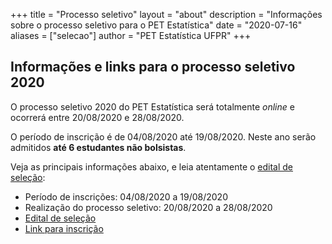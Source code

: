 +++
title = "Processo seletivo"
layout = "about"
description = "Informações sobre o processo seletivo para o PET Estatística"
date = "2020-07-16"
aliases = ["selecao"]
author = "PET Estatística UFPR"
+++

## Informações e links para o processo seletivo 2020

O processo seletivo 2020 do PET Estatística será totalmente *online* e
ocorrerá entre 20/08/2020 e 28/08/2020.

O período de inscrição é de 04/08/2020 até 19/08/2020. Neste ano serão
admitidos **até 6 estudantes não bolsistas**. 

Veja as principais informações abaixo, e leia atentamente o 
[edital de seleção](Edital_PS_PET_Estatistica_2020.pdf):

- Período de inscrições: 04/08/2020 a 19/08/2020
- Realização do processo seletivo: 20/08/2020 a 28/08/2020
- [Edital de seleção](Edital_PS_PET_Estatistica_2020.pdf)
- [Link para inscrição](https://form.jotformz.com/90646572957673)